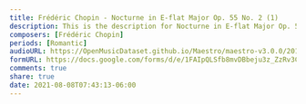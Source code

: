 ```yaml
---
title: Frédéric Chopin - Nocturne in E-flat Major Op. 55 No. 2 (1)
description: This is the description for Nocturne in E-flat Major Op. 55 No. 2 by Frédéric Chopin
composers: [Frédéric Chopin]
periods: [Romantic]
audioURL: https://OpenMusicDataset.github.io/Maestro/maestro-v3.0.0/2013/ORIG-MIDI_03_7_8_13_Group__MID--AUDIO_18_R2_2013_wav--3.midi
formURL: https://docs.google.com/forms/d/e/1FAIpQLSfb8mvDBbeju3z_ZzRv3C-JkSqwGK8nrywRbwMdLz8d6GmRTw/viewform
comments: true
share: true
date: 2021-08-08T07:43:13-06:00
---
```

